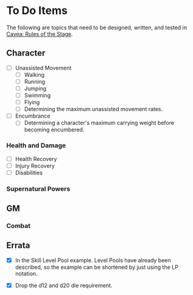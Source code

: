 # To Do Items

The following are topics that need to be designed, written, and tested in [Cavea: Rules of the Stage](./index.html).

## Character
  - [ ] Unassisted Movement
    - [ ] Walking
    - [ ] Running
    - [ ] Jumping
    - [ ] Swimming
    - [ ] Flying
    - [ ] Determining the maximum unassisted movement rates.
    
  - [ ] Encumbrance
    - [ ] Determining a character's maximum carrying weight before becoming encumbered.

### Health and Damage
  - [ ] Health Recovery
  - [ ] Injury Recovery
  - [ ] Disabilities

### Supernatural Powers

## GM

### Combat

## Errata

  - [X] In the Skill Level Pool example.  Level Pools have already been described, so the example can be shortened by just using the LP notation.

  - [X] Drop the d12 and d20 die requirement.

